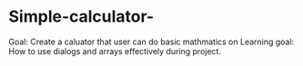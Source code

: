 # Simple-calculator-
Goal: Create a caluator that user can do basic mathmatics on
Learning goal: How to use dialogs and arrays effectively during project. 
